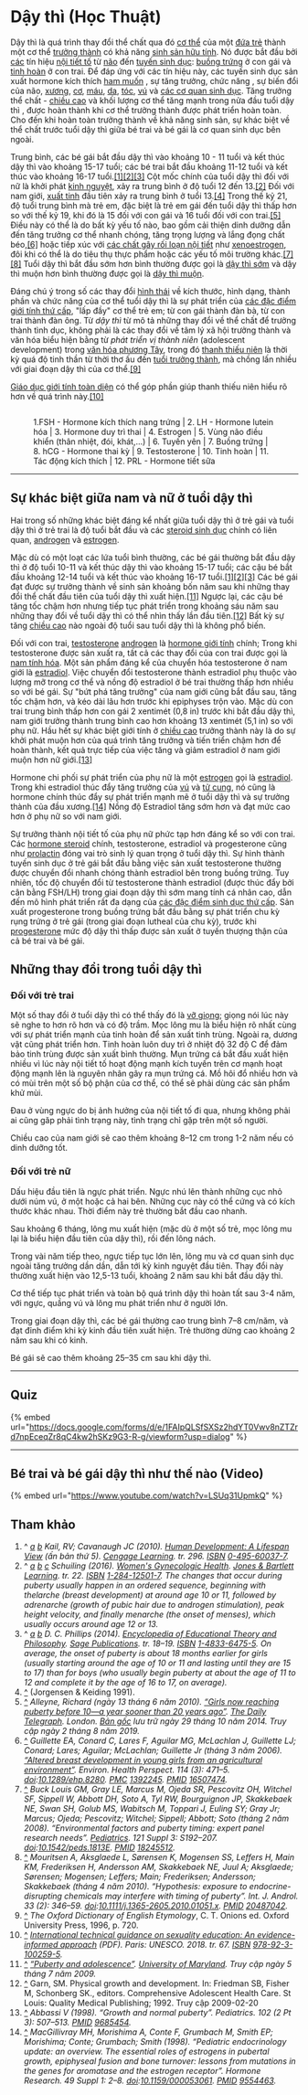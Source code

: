 # Dậy thì (Học Thuật)

Dậy thì là quá trình thay đổi thể chất qua đó [cơ thể](https://vi.wikipedia.org/wiki/C%C6%A1_th%E1%BB%83_ng%C6%B0%E1%BB%9Di) của một [đứa trẻ](https://vi.wikipedia.org/wiki/Tr%E1%BA%BB_em) thành một cơ thể [trưởng thành](https://vi.wikipedia.org/wiki/Ng%C6%B0%E1%BB%9Di_l%E1%BB%9Bn) có khả năng [sinh sản hữu tính](https://vi.wikipedia.org/wiki/Sinh_s%E1%BA%A3n_h%E1%BB%AFu_t%C3%ADnh). Nó được bắt đầu bởi [các](https://vi.wikipedia.org/wiki/N%E1%BB%99i_ti%E1%BA%BFt_t%E1%BB%91) tín hiệu [nội tiết tố](https://vi.wikipedia.org/wiki/N%E1%BB%99i_ti%E1%BA%BFt_t%E1%BB%91) từ [não](https://vi.wikipedia.org/wiki/N%C3%A3o) đến [tuyến sinh dục](https://vi.wikipedia.org/wiki/Tuy%E1%BA%BFn_sinh_d%E1%BB%A5c): [buồng trứng](https://vi.wikipedia.org/wiki/Bu%E1%BB%93ng_tr%E1%BB%A9ng) ở con gái và [tinh hoàn](https://vi.wikipedia.org/wiki/Tinh_ho%C3%A0n) ở con trai. Để đáp ứng với các tín hiệu này, các tuyến sinh dục sản xuất hormone kích thích [ham muốn](https://vi.wikipedia.org/wiki/Ham_mu%E1%BB%91n_t%C3%ACnh_d%E1%BB%A5c) , sự tăng trưởng, chức năng , sự biến đổi của não, [xương](https://vi.wikipedia.org/wiki/X%C6%B0%C6%A1ng), [cơ](https://vi.wikipedia.org/wiki/C%C6%A1_\(sinh_h%E1%BB%8Dc\)), [máu](https://vi.wikipedia.org/wiki/M%C3%A1u), [da](https://vi.wikipedia.org/wiki/Da), [tóc](https://vi.wikipedia.org/wiki/T%C3%B3c), [vú](https://vi.wikipedia.org/wiki/V%C3%BA) và [các cơ quan sinh dục](https://vi.wikipedia.org/wiki/C%C6%A1_quan_sinh_d%E1%BB%A5c). Tăng trưởng thể chất - [chiều cao](https://vi.wikipedia.org/wiki/Chi%E1%BB%81u_cao) và khối lượng cơ thể tăng mạnh trong nửa đầu tuổi dậy thì , được hoàn thành khi cơ thể trưởng thành được phát triển hoàn toàn. Cho đến khi hoàn toàn trưởng thành về khả năng sinh sản, sự khác biệt về thể chất trước tuổi dậy thì giữa bé trai và bé gái là cơ quan sinh dục bên ngoài.

Trung bình, các bé gái bắt đầu dậy thì vào khoảng 10 - 11 tuổi và kết thúc dậy thì vào khoảng 15-17 tuổi; các bé trai bắt đầu khoảng 11-12 tuổi và kết thúc vào khoảng 16-17 tuổi.[\[1\]](https://vi.wikipedia.org/wiki/D%E1%BA%ADy_th%C3%AC#cite_note-Kail-1)[\[2\]](https://vi.wikipedia.org/wiki/D%E1%BA%ADy_th%C3%AC#cite_note-Schuiling-2)[\[3\]](https://vi.wikipedia.org/wiki/D%E1%BA%ADy_th%C3%AC#cite_note-Phillips-3) Cột mốc chính của tuổi dậy thì đối với nữ là khởi phát [kinh nguyệt](https://vi.wikipedia.org/wiki/Kinh_nguy%E1%BB%87t), xảy ra trung bình ở độ tuổi 12 đến 13.[\[2\]](https://vi.wikipedia.org/wiki/D%E1%BA%ADy_th%C3%AC#cite_note-Schuiling-2) Đối với nam giới, [xuất tinh](https://vi.wikipedia.org/wiki/Xu%E1%BA%A5t_tinh) đầu tiên xảy ra trung bình ở tuổi 13.[\[4\]](https://vi.wikipedia.org/wiki/D%E1%BA%ADy_th%C3%AC#cite_note-Jorgensen_&_Keiding-4) Trong thế kỷ 21, độ tuổi trung bình mà trẻ em, đặc biệt là trẻ em gái đến tuổi dậy thì thấp hơn so với thế kỷ 19, khi đó là 15 đối với con gái và 16 tuổi đối với con trai.[\[5\]](https://vi.wikipedia.org/wiki/D%E1%BA%ADy_th%C3%AC#cite_note-5) Điều này có thể là do bất kỳ yếu tố nào, bao gồm cải thiện dinh dưỡng dẫn đến tăng trưởng cơ thể nhanh chóng, tăng trọng lượng và lắng đọng chất béo,[\[6\]](https://vi.wikipedia.org/wiki/D%E1%BA%ADy_th%C3%AC#cite_note-Guillette_2006-6) hoặc tiếp xúc với [các chất gây rối loạn nội tiết](https://vi.wikipedia.org/wiki/Ch%E1%BA%A5t_g%C3%A2y_r%E1%BB%91i_lo%E1%BA%A1n_n%E1%BB%99i_ti%E1%BA%BFt) như [xenoestrogen](https://vi.wikipedia.org/w/index.php?title=Xenoestrogen\&action=edit\&redlink=1), đôi khi có thể là do tiêu thụ thực phẩm hoặc các yếu tố môi trường khác.[\[7\]](https://vi.wikipedia.org/wiki/D%E1%BA%ADy_th%C3%AC#cite_note-Louis_2008-7)[\[8\]](https://vi.wikipedia.org/wiki/D%E1%BA%ADy_th%C3%AC#cite_note-Mouritsen_2010-8) Tuổi dậy thì bắt đầu sớm hơn bình thường được gọi là [dậy thì sớm](https://vi.wikipedia.org/w/index.php?title=D%E1%BA%ADy_th%C3%AC_s%E1%BB%9Bm\&action=edit\&redlink=1) và dậy thì muộn hơn bình thường được gọi là [dậy thì muộn](https://vi.wikipedia.org/wiki/D%E1%BA%ADy_th%C3%AC_mu%E1%BB%99n).

Đáng chú ý trong số các thay đổi [hình thái](https://vi.wikipedia.org/wiki/H%C3%ACnh_th%C3%A1i_h%E1%BB%8Dc_\(sinh_h%E1%BB%8Dc\)) về kích thước, hình dạng, thành phần và chức năng của cơ thể tuổi dậy thì là sự phát triển của [các đặc điểm giới tính thứ cấp](https://vi.wikipedia.org/wiki/%C4%90%E1%BA%B7c_%C4%91i%E1%BB%83m_gi%E1%BB%9Bi_t%C3%ADnh_th%E1%BB%A9_c%E1%BA%A5p), "lấp đầy" cơ thể trẻ em; từ con gái thành đàn bà, từ con trai thành đàn ông. Từ _dậy thì_ từ mô tả những thay đổi về thể chất để trưởng thành tình dục, không phải là các thay đổi về tâm lý xã hội trưởng thành và văn hóa biểu hiện bằng từ _phát triển vị thành niên_ (adolescent development) trong [văn hóa phương Tây](https://vi.wikipedia.org/wiki/V%C4%83n_h%C3%B3a_ph%C6%B0%C6%A1ng_T%C3%A2y), trong đó [thanh thiếu niên](https://vi.wikipedia.org/wiki/Thanh_thi%E1%BA%BFu_ni%C3%AAn) là thời kỳ quá độ tinh thần từ thời thơ ấu đến [tuổi trưởng thành](https://vi.wikipedia.org/wiki/Ng%C6%B0%E1%BB%9Di_l%E1%BB%9Bn), mà chồng lấn nhiều với giai đoạn dậy thì của cơ thể.[\[9\]](https://vi.wikipedia.org/wiki/D%E1%BA%ADy_th%C3%AC#cite_note-9)

[Giáo dục giới tính toàn diện](https://vi.wikipedia.org/w/index.php?title=Gi%C3%A1o_d%E1%BB%A5c_gi%E1%BB%9Bi_t%C3%ADnh_to%C3%A0n_di%E1%BB%87n\&action=edit\&redlink=1) có thể góp phần giúp thanh thiếu niên hiểu rõ hơn về quá trình này.[\[10\]](https://vi.wikipedia.org/wiki/D%E1%BA%ADy_th%C3%AC#cite_note-10)

<figure><img src="../../.gitbook/assets/450px-Hormons_feedback_-_Sprzęże.png" alt=""><figcaption><p>1.FSH - Hormone kích thích nang trứng | 2. LH - Hormone lutein hóa | 3. Hormone duy trì thai | 4. Estrogen | 5. Vùng não điều khiển (thân nhiệt, đói, khát,...) | 6. Tuyến yên | 7. Buồng trứng | 8. hCG - Hormone thai kỳ | 9. Testosterone | 10. Tinh hoàn | 11. Tác động kích thích | 12. PRL - Hormone tiết sữa</p></figcaption></figure>

***

## Sự khác biệt giữa nam và nữ ở tuổi dậy thì

Hai trong số những khác biệt đáng kể nhất giữa tuổi dậy thì ở trẻ gái và tuổi dậy thì ở trẻ trai là độ tuổi bắt đầu và các [steroid sinh dục](https://vi.wikipedia.org/wiki/N%E1%BB%99i_ti%E1%BA%BFt_t%E1%BB%91_sinh_d%E1%BB%A5c) chính có liên quan, [androgen](https://vi.wikipedia.org/wiki/Androgen) và [estrogen](https://vi.wikipedia.org/wiki/Estrogen).

Mặc dù có một loạt các lứa tuổi bình thường, các bé gái thường bắt đầu dậy thì ở độ tuổi 10-11 và kết thúc dậy thì vào khoảng 15-17 tuổi; các cậu bé bắt đầu khoảng 12-14 tuổi và kết thúc vào khoảng 16-17 tuổi.[\[1\]](https://vi.wikipedia.org/wiki/D%E1%BA%ADy_th%C3%AC#cite_note-Kail-1)[\[2\]](https://vi.wikipedia.org/wiki/D%E1%BA%ADy_th%C3%AC#cite_note-Schuiling-2)[\[3\]](https://vi.wikipedia.org/wiki/D%E1%BA%ADy_th%C3%AC#cite_note-Phillips-3) Các bé gái đạt được sự trưởng thành về sinh sản khoảng bốn năm sau khi những thay đổi thể chất đầu tiên của tuổi dậy thì xuất hiện.[\[11\]](https://vi.wikipedia.org/wiki/D%E1%BA%ADy_th%C3%AC#cite_note-Maryland-11) Ngược lại, các cậu bé tăng tốc chậm hơn nhưng tiếp tục phát triển trong khoảng sáu năm sau những thay đổi về tuổi dậy thì có thể nhìn thấy lần đầu tiên.[\[12\]](https://vi.wikipedia.org/wiki/D%E1%BA%ADy_th%C3%AC#cite_note-Garn-12) Bất kỳ sự tăng [chiều cao](https://vi.wikipedia.org/wiki/Chi%E1%BB%81u_cao) nào ngoài độ tuổi sau tuổi dậy thì là không phổ biến.

Đối với con trai, [testosterone](https://vi.wikipedia.org/wiki/Testosterone) [androgen](https://vi.wikipedia.org/wiki/Androgen) là [hormone giới tính](https://vi.wikipedia.org/wiki/N%E1%BB%99i_ti%E1%BA%BFt_t%E1%BB%91_sinh_d%E1%BB%A5c) chính; Trong khi testosterone được sản xuất ra, tất cả các thay đổi của con trai được gọi là [nam tính hóa](https://vi.wikipedia.org/wiki/Nam_t%C3%ADnh_h%C3%B3a). Một sản phẩm đáng kể của chuyển hóa testosterone ở nam giới là [estradiol](https://vi.wikipedia.org/wiki/Estradiol). Việc chuyển đổi testosterone thành estradiol phụ thuộc vào lượng mỡ trong cơ thể và nồng độ estradiol ở bé trai thường thấp hơn nhiều so với bé gái. Sự "bứt phá tăng trưởng" của nam giới cũng bắt đầu sau, tăng tốc chậm hơn, và kéo dài lâu hơn trước khi epiphyses trộn vào. Mặc dù con trai trung bình thấp hơn con gái 2 xentimét (0,8 in) trước khi bắt đầu dậy thì, nam giới trưởng thành trung bình cao hơn khoảng 13 xentimét (5,1 in) so với phụ nữ. Hầu hết sự khác biệt giới tính ở [chiều cao](https://vi.wikipedia.org/wiki/Chi%E1%BB%81u_cao) trưởng thành này là do sự khởi phát muộn hơn của quá trình tăng trưởng và tiến triển chậm hơn để hoàn thành, kết quả trực tiếp của việc tăng và giảm estradiol ở nam giới muộn hơn nữ giới.[\[13\]](https://vi.wikipedia.org/wiki/D%E1%BA%ADy_th%C3%AC#cite_note-abbassi1998-13)

Hormone chi phối sự phát triển của phụ nữ là một [estrogen](https://vi.wikipedia.org/wiki/Estrogen) gọi là [estradiol](https://vi.wikipedia.org/wiki/Estradiol). Trong khi estradiol thúc đẩy tăng trưởng của [vú](https://vi.wikipedia.org/wiki/V%C3%BA) và [tử cung](https://vi.wikipedia.org/wiki/T%E1%BB%AD_cung), nó cũng là hormone chính thúc đẩy sự phát triển mạnh mẽ ở tuổi dậy thì và sự trưởng thành của đầu xương.[\[14\]](https://vi.wikipedia.org/wiki/D%E1%BA%ADy_th%C3%AC#cite_note-macgillivray1998-14) Nồng độ Estradiol tăng sớm hơn và đạt mức cao hơn ở phụ nữ so với nam giới.

Sự trưởng thành nội tiết tố của phụ nữ phức tạp hơn đáng kể so với con trai. Các [hormone steroid](https://vi.wikipedia.org/wiki/Hormone_steroid) chính, testosterone, estradiol và progesterone cũng như [prolactin](https://vi.wikipedia.org/wiki/Prolactin) đóng vai trò sinh lý quan trọng ở tuổi dậy thì. Sự hình thành tuyến sinh dục ở trẻ gái bắt đầu bằng việc sản xuất testosterone thường được chuyển đổi nhanh chóng thành estradiol bên trong buồng trứng. Tuy nhiên, tốc độ chuyển đổi từ testosterone thành estradiol (được thúc đẩy bởi cân bằng FSH/LH) trong giai đoạn dậy thì sớm mang tính cá nhân cao, dẫn đến mô hình phát triển rất đa dạng của [các đặc điểm sinh dục thứ cấp](https://vi.wikipedia.org/wiki/%C4%90%E1%BA%B7c_%C4%91i%E1%BB%83m_gi%E1%BB%9Bi_t%C3%ADnh_th%E1%BB%A9_c%E1%BA%A5p). Sản xuất progesterone trong buồng trứng bắt đầu bằng sự phát triển chu kỳ rụng trứng ở trẻ gái (trong giai đoạn lutheal của chu kỳ), trước khi [progesterone](https://vi.wikipedia.org/wiki/Progesterone) mức độ dậy thì thấp được sản xuất ở tuyến thượng thận của cả bé trai và bé gái.

## Những thay đổi trong tuổi dậy thì

### Đối với trẻ trai <a href="#doi_voi_tre_trai" id="doi_voi_tre_trai"></a>

Một số thay đổi ở tuổi dậy thì có thể thấy đó là [vỡ giọng](https://vi.wikipedia.org/wiki/V%E1%BB%A1_gi%E1%BB%8Dng); giọng nói lúc này sẽ nghe to hơn rõ hơn và có độ trầm. Mọc lông mu là biểu hiện rõ nhất cùng với sự phát triển mạnh của tinh hoàn để sản xuất tinh trùng. Ngoài ra, dương vật cũng phát triển hơn. Tinh hoàn luôn duy trì ở nhiệt độ 32 độ C để đảm bảo tinh trùng được sản xuất bình thường. Mụn trứng cá bắt đầu xuất hiện nhiều vì lúc này nội tiết tố hoạt động mạnh kích tuyến trên cơ mạnh hoạt động mạnh lên là nguyên nhân gây ra mụn trứng cá. Mồ hôi đổ nhiều hơn và có mùi trên một số bộ phận của cơ thể, có thể sẽ phải dùng các sản phẩm khử mùi.

Đau ở vùng ngực do bị ảnh hưởng của nội tiết tố đi qua, nhưng không phải ai cũng găp phải tình trạng này, tình trạng chỉ gặp trên một số người.

Chiều cao của nam giới sẽ cao thêm khoảng 8–12 cm trong 1-2 năm nếu có dinh dưỡng tốt.

### Đối với trẻ nữ

Dấu hiệu đầu tiên là ngực phát triển. Ngực nhú lên thành những cục nhỏ dưới núm vú, ở một hoặc cả hai bên. Những cục này có thể cứng và có kích thước khác nhau. Thời điểm này trẻ thường bắt đầu cao nhanh.

Sau khoảng 6 tháng, lông mu xuất hiện (mặc dù ở một số trẻ, mọc lông mu lại là biểu hiện đầu tiên của dậy thì), rồi đến lông nách.

Trong vài năm tiếp theo, ngực tiếp tục lớn lên, lông mu và cơ quan sinh dục ngoài tăng trưởng dần dần, dẫn tới kỳ kinh nguyệt đầu tiên. Thay đổi này thường xuất hiện vào 12,5-13 tuổi, khoảng 2 năm sau khi bắt đầu dậy thì.

Cơ thể tiếp tục phát triển và toàn bộ quá trình dậy thì hoàn tất sau 3-4 năm, với ngực, quầng vú và lông mu phát triển như ở người lớn.

Trong giai đoạn dậy thì, các bé gái thường cao trung bình 7–8 cm/năm, và đạt đỉnh điểm khi kỳ kinh đầu tiên xuất hiện. Trẻ thường dừng cao khoảng 2 năm sau khi có kinh.

Bé gái sẽ cao thêm khoảng 25–35 cm sau khi dậy thì.

***

## Quiz

{% embed url="https://docs.google.com/forms/d/e/1FAIpQLSfSXSz2hdYT0Vwv8nZTZrd7npEceqZr8qC4kw2hSKz9G3-R-g/viewform?usp=dialog" %}



***

## Bé trai và bé gái dậy thì như thế nào (Video)

{% embed url="https://www.youtube.com/watch?v=LSUq31UpmkQ" %}

## Tham khảo

1. ^ [_a_](https://vi.wikipedia.org/wiki/D%E1%BA%ADy_th%C3%AC#cite_ref-Kail_1-0) [_b_](https://vi.wikipedia.org/wiki/D%E1%BA%ADy_th%C3%AC#cite_ref-Kail_1-1) _Kail, RV; Cavanaugh JC (2010)._ [_Human Development: A Lifespan View_](https://books.google.com/books?id=E-n5E7oyCgoC\&pg=PA296) _(ấn bản thứ 5)._ [_Cengage Learning_](https://vi.wikipedia.org/wiki/Cengage_Learning)_. tr. 296._ [_ISBN_](https://vi.wikipedia.org/wiki/ISBN) [_0-495-60037-7_](https://vi.wikipedia.org/wiki/%C4%90%E1%BA%B7c_bi%E1%BB%87t:Ngu%E1%BB%93n_s%C3%A1ch/0-495-60037-7)_._
2. ^ [_a_](https://vi.wikipedia.org/wiki/D%E1%BA%ADy_th%C3%AC#cite_ref-Schuiling_2-0) [_b_](https://vi.wikipedia.org/wiki/D%E1%BA%ADy_th%C3%AC#cite_ref-Schuiling_2-1) [_c_](https://vi.wikipedia.org/wiki/D%E1%BA%ADy_th%C3%AC#cite_ref-Schuiling_2-2) _Schuiling (2016)._ [_Women's Gynecologic Health_](https://books.google.com/books?id=QTDFDAAAQBAJ\&pg=PA22)_._ [_Jones & Bartlett Learning_](https://vi.wikipedia.org/w/index.php?title=Jones_%26_Bartlett_Learning\&action=edit\&redlink=1)_. tr. 22._ [_ISBN_](https://vi.wikipedia.org/wiki/ISBN) [_1-284-12501-7_](https://vi.wikipedia.org/wiki/%C4%90%E1%BA%B7c_bi%E1%BB%87t:Ngu%E1%BB%93n_s%C3%A1ch/1-284-12501-7)_. The changes that occur during puberty usually happen in an ordered sequence, beginning with thelarche (breast development) at around age 10 or 11, followed by adrenarche (growth of pubic hair due to androgen stimulation), peak height velocity, and finally menarche (the onset of menses), which usually occurs around age 12 or 13._
3. ^ [_a_](https://vi.wikipedia.org/wiki/D%E1%BA%ADy_th%C3%AC#cite_ref-Phillips_3-0) [_b_](https://vi.wikipedia.org/wiki/D%E1%BA%ADy_th%C3%AC#cite_ref-Phillips_3-1) _D. C. Phillips (2014)._ [_Encyclopedia of Educational Theory and Philosophy_](https://books.google.com/books?id=84StBAAAQBAJ\&pg=PA18)_._ [_Sage Publications_](https://vi.wikipedia.org/w/index.php?title=Sage_Publications\&action=edit\&redlink=1)_. tr. 18–19._ [_ISBN_](https://vi.wikipedia.org/wiki/ISBN) [_1-4833-6475-5_](https://vi.wikipedia.org/wiki/%C4%90%E1%BA%B7c_bi%E1%BB%87t:Ngu%E1%BB%93n_s%C3%A1ch/1-4833-6475-5)_. On average, the onset of puberty is about 18 months earlier for girls (usually starting around the age of 10 or 11 and lasting until they are 15 to 17) than for boys (who usually begin puberty at about the age of 11 to 12 and complete it by the age of 16 to 17, on average)._
4. [^](https://vi.wikipedia.org/wiki/D%E1%BA%ADy_th%C3%AC#cite_ref-Jorgensen_&_Keiding_4-0) (Jorgensen & Keiding 1991).
5. [^](https://vi.wikipedia.org/wiki/D%E1%BA%ADy_th%C3%AC#cite_ref-5) _Alleyne, Richard (ngày 13 tháng 6 năm 2010)._ [_“Girls now reaching puberty before 10—a year sooner than 20 years ago”_](https://web.archive.org/web/20141029170817/http://www.telegraph.co.uk/health/healthnews/7824699/Girls-now-reaching-puberty-before-10-a-year-sooner-than-20-years-ago.html)_._ [_The Daily Telegraph_](https://vi.wikipedia.org/wiki/The_Daily_Telegraph)_. London._ [_Bản gốc_](https://www.telegraph.co.uk/health/healthnews/7824699/Girls-now-reaching-puberty-before-10-a-year-sooner-than-20-years-ago.html) _lưu trữ ngày 29 tháng 10 năm 2014. Truy cập ngày 2 tháng 8 năm 2019._
6. [^](https://vi.wikipedia.org/wiki/D%E1%BA%ADy_th%C3%AC#cite_ref-Guillette_2006_6-0) _Guillette EA, Conard C, Lares F, Aguilar MG, McLachlan J, Guillette LJ; Conard; Lares; Aguilar; McLachlan; Guillette Jr (tháng 3 năm 2006)._ [_“Altered breast development in young girls from an agricultural environment”_](https://archive.org/details/sim_environmental-health-perspectives_2006-03_114_3/page/471)_. Environ. Health Perspect. 114 (3): 471–5._ [_doi_](https://vi.wikipedia.org/wiki/%C4%90%E1%BB%8Bnh_danh_%C4%91%E1%BB%91i_t%C6%B0%E1%BB%A3ng_s%E1%BB%91)_:_[_10.1289/ehp.8280_](https://doi.org/10.1289%2Fehp.8280)_._ [_PMC_](https://vi.wikipedia.org/wiki/PMC_\(%C4%91%E1%BB%8Bnh_danh\)) [_1392245_](https://www.ncbi.nlm.nih.gov/pmc/articles/PMC1392245)_._ [_PMID_](https://vi.wikipedia.org/wiki/PMID) [_16507474_](https://pubmed.ncbi.nlm.nih.gov/16507474)_._
7. [^](https://vi.wikipedia.org/wiki/D%E1%BA%ADy_th%C3%AC#cite_ref-Louis_2008_7-0) _Buck Louis GM, Gray LE, Marcus M, Ojeda SR, Pescovitz OH, Witchel SF, Sippell W, Abbott DH, Soto A, Tyl RW, Bourguignon JP, Skakkebaek NE, Swan SH, Golub MS, Wabitsch M, Toppari J, Euling SY; Gray Jr; Marcus; Ojeda; Pescovitz; Witchel; Sippell; Abbott; Soto (tháng 2 năm 2008). “Environmental factors and puberty timing: expert panel research needs”._ [_Pediatrics_](https://vi.wikipedia.org/w/index.php?title=Pediatrics_\(journal\)\&action=edit\&redlink=1)_. 121 Suppl 3: S192–207._ [_doi_](https://vi.wikipedia.org/wiki/%C4%90%E1%BB%8Bnh_danh_%C4%91%E1%BB%91i_t%C6%B0%E1%BB%A3ng_s%E1%BB%91)_:_[_10.1542/peds.1813E_](https://doi.org/10.1542%2Fpeds.1813E)_._ [_PMID_](https://vi.wikipedia.org/wiki/PMID) [_18245512_](https://pubmed.ncbi.nlm.nih.gov/18245512)_._
8. [^](https://vi.wikipedia.org/wiki/D%E1%BA%ADy_th%C3%AC#cite_ref-Mouritsen_2010_8-0) _Mouritsen A, Aksglaede L, Sørensen K, Mogensen SS, Leffers H, Main KM, Frederiksen H, Andersson AM, Skakkebaek NE, Juul A; Aksglaede; Sørensen; Mogensen; Leffers; Main; Frederiksen; Andersson; Skakkebaek (tháng 4 năm 2010). “Hypothesis: exposure to endocrine-disrupting chemicals may interfere with timing of puberty”. Int. J. Androl. 33 (2): 346–59._ [_doi_](https://vi.wikipedia.org/wiki/%C4%90%E1%BB%8Bnh_danh_%C4%91%E1%BB%91i_t%C6%B0%E1%BB%A3ng_s%E1%BB%91)_:_[_10.1111/j.1365-2605.2010.01051.x_](https://doi.org/10.1111%2Fj.1365-2605.2010.01051.x)_._ [_PMID_](https://vi.wikipedia.org/wiki/PMID) [_20487042_](https://pubmed.ncbi.nlm.nih.gov/20487042)_._
9. [^](https://vi.wikipedia.org/wiki/D%E1%BA%ADy_th%C3%AC#cite_ref-9) _The Oxford Dictionary of English Etymology_, C. T. Onions ed. Oxford University Press, 1996, p. 720.
10. [^](https://vi.wikipedia.org/wiki/D%E1%BA%ADy_th%C3%AC#cite_ref-10) [_International technical guidance on sexuality education: An evidence-informed approach_](http://unesdoc.unesco.org/images/0026/002607/260770e.pdf) _(PDF). Paris: UNESCO. 2018. tr. 67._ [_ISBN_](https://vi.wikipedia.org/wiki/ISBN) [_978-92-3-100259-5_](https://vi.wikipedia.org/wiki/%C4%90%E1%BA%B7c_bi%E1%BB%87t:Ngu%E1%BB%93n_s%C3%A1ch/978-92-3-100259-5)_._
11. [^](https://vi.wikipedia.org/wiki/D%E1%BA%ADy_th%C3%AC#cite_ref-Maryland_11-0) [_“Puberty and adolescence”_](http://umm.edu/health/medical/ency/articles/puberty-and-adolescence)_._ [_University of Maryland_](https://vi.wikipedia.org/w/index.php?title=University_of_Maryland\&action=edit\&redlink=1)_. Truy cập ngày 5 tháng 7 năm 2009._
12. [^](https://vi.wikipedia.org/wiki/D%E1%BA%ADy_th%C3%AC#cite_ref-Garn_12-0) Garn, SM. Physical growth and development. In: Friedman SB, Fisher M, Schonberg SK., editors. Comprehensive Adolescent Health Care. St Louis: Quality Medical Publishing; 1992. Truy cập 2009-02-20
13. [^](https://vi.wikipedia.org/wiki/D%E1%BA%ADy_th%C3%AC#cite_ref-abbassi1998_13-0) _Abbassi V (1998). “Growth and normal puberty”. Pediatrics. 102 (2 Pt 3): 507–513._ [_PMID_](https://vi.wikipedia.org/wiki/PMID) [_9685454_](https://pubmed.ncbi.nlm.nih.gov/9685454)_._
14. [^](https://vi.wikipedia.org/wiki/D%E1%BA%ADy_th%C3%AC#cite_ref-macgillivray1998_14-0) _MacGillivray MH, Morishima A, Conte F, Grumbach M, Smith EP; Morishima; Conte; Grumbach; Smith (1998). “Pediatric endocrinology update: an overview. The essential roles of estrogens in pubertal growth, epiphyseal fusion and bone turnover: lessons from mutations in the genes for aromatase and the estrogen receptor”. Hormone Research. 49 Suppl 1: 2–8._ [_doi_](https://vi.wikipedia.org/wiki/%C4%90%E1%BB%8Bnh_danh_%C4%91%E1%BB%91i_t%C6%B0%E1%BB%A3ng_s%E1%BB%91)_:_[_10.1159/000053061_](https://doi.org/10.1159%2F000053061)_._ [_PMID_](https://vi.wikipedia.org/wiki/PMID) [_9554463_](https://pubmed.ncbi.nlm.nih.gov/9554463)_._

